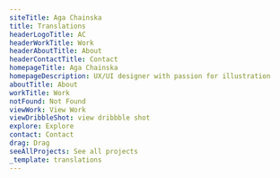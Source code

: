 ```yaml
---
siteTitle: Aga Chainska
title: Translations
headerLogoTitle: AC
headerWorkTitle: Work
headerAboutTitle: About
headerContactTitle: Contact
homepageTitle: Aga Chainska
homepageDescription: UX/UI designer with passion for illustration
aboutTitle: About
workTitle: Work
notFound: Not Found
viewWork: View Work
viewDribbleShot: view dribbble shot
explore: Explore
contact: Contact
drag: Drag
seeAllProjects: See all projects
_template: translations
---
```



